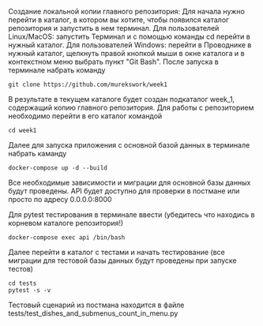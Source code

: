 Создание локальной копии главного репозитория: 
Для начала нужно перейти в каталог, в котором вы хотите, чтобы появился каталог репозитория 
и запустить в нем терминал. Для пользователей Linux/MacOS: запустить Терминал и с помощью команды
cd перейти в нужный каталог. Для пользователей Windows: перейти в Проводнике в нужный каталог,
щелкнуть правой кнопкой мыши в окне каталога и в контекстном меню выбрать пункт "Git Bash". 
После запуска в терминале набрать команду 
```
git clone https://github.com/murekswork/week1
``` 
В результате в текущем каталоге будет создан подкаталог week_1, содержащий копию главного репозитория. 
Для работы с репозиторием необходимо перейти в его каталог командой 
```
cd week1
```
Далее для запуска приложения с основной базой данных в терминале набрать каманду
```
docker-compose up -d --build
```
Все необходимые зависимости и миграции для основной базы данных будут проведены.
API будет доступно для проверки в постмане или просто по адресу 0.0.0.0:8000

Для pytest тестирования в терминале ввести (убедитесь что находись в корневом каталоге репозитория!)
```
docker-compose exec api /bin/bash
```
Далее перейти в каталог с тестами и начать тестирование (все миграции для тестовой базы данных
будут проведены при запуске тестов)
```
cd tests
pytest -s -v
```
Тестовый сценарий из постмана находится в файле tests/test_dishes_and_submenus_count_in_menu.py

